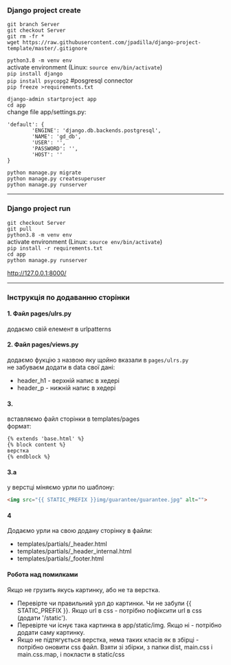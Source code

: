 ### Django project create  
`git branch Server`  
`git checkout Server`  
`git rm -fr *`  
`wget https://raw.githubusercontent.com/jpadilla/django-project-template/master/.gitignore`  
  
`python3.8 -m venv env`  
activate environment (Linux: `source env/bin/activate`)  
`pip install django`  
`pip install psycopg2` #posgresql connector  
`pip freeze >requirements.txt`  
  
`django-admin startproject app`  
`cd app`  
change file app/settings.py: 
```  
'default': {  
        'ENGINE': 'django.db.backends.postgresql',  
        'NAME': 'gd_db',  
        'USER': '',  
        'PASSWORD': '',  
        'HOST': ''  
}  
```  
`python manage.py migrate`  
`python manage.py createsuperuser`  
`python manage.py runserver`  
  
---
### Django project run
`git checkout Server`  
`git pull`  
`python3.8 -m venv env`  
activate environment (Linux: `source env/bin/activate`)  
`pip install -r requirements.txt`  
`cd app`  
`python manage.py runserver`  

http://127.0.0.1:8000/  
  
---
### Інструкція по додаванню сторінки  

#### 1. Файл pages/ulrs.py  
додаємо свій елемент в urlpatterns  


#### 2. Файл pages/views.py  
додаємо фукцію з назвою яку щойно вказали в `pages/ulrs.py`  
не забуваєм додати в data свої дані:  
+ header_h1 - верхній напис в хедері  
+ header_p - нижній  напис в хедері  

#### 3.
вставляємо файл сторінки в templates/pages  
формат:
```
{% extends 'base.html' %}
{% block content %}
верстка
{% endblock %}
```  
#### 3.a 
у верстці міняємо урли  по шаблону:
```html
<img src="{{ STATIC_PREFIX }}img/guarantee/guarantee.jpg" alt="">
```

#### 4
Додаємо урли на свою додану сторінку в файли:  
+ templates/partials/_header.html
+ templates/partials/_header_internal.html
+ templates/partials/_footer.html

#### Робота над помилками
Якщо не грузить якусь картинку, або не та верстка.  
+ Перевірте чи правильний урл до картинки. Чи не забули {{ STATIC_PREFIX }}. Якщо url в css - потрібно пофіксити url в css (додати '/static').  
+ Перевірте чи існує така картинка в app/static/img. Якщо ні - потрібно додати саму картинку.  
+ Якщо не підтягується верстка, нема таких класів як в збірці - потрібно оновити css файл. Взяти зі збірки, з папки dist, main.css і main.css.map, і покласти в static/css  
